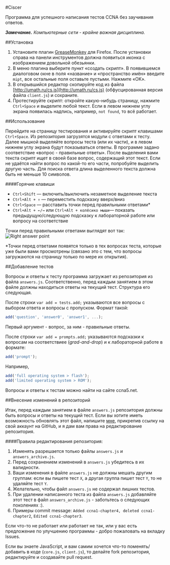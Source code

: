 #Ciscer

Программа для успешного написания тестов CCNA без заучивания ответов.

_**Замечание.** Компьютерные сети - крайне важная дисциплина._

##Установка

1. Установите плагин [GreaseMonkey](https://addons.mozilla.org/ru/firefox/addon/greasemonkey/) для Firefox. После установки справа на панели инструментов должна появиться иконка с изображением довольной обезьянки.
2. В меню плагина выберите пункт «создать скрипт». В появившемся диалоговом окне в поля «название» и «пространство имён» введите `mipt`, все остальные поля оставьте пустыми. Нажмите «OK».
3. В открывшийся редактор скопируйте код из файла [http://umath.ru/cs.js](http://umath.ru/cs.js) (обфусцированная версия файла `client.js`) и сохраните.
4. Протестируйте скрипт: откройте какую-нибудь страницу, нажмите `Ctrl+Space` и выделите любой текст. Если в левом нижнем углу экрана появилась надпись, например, `not found`, то всё работает.

##Использование

Перейдите на страницу тестирования и активируйте скрипт клавишами `Ctrl+Space`. Из репозитория загрузятся модули с ответами к тесту.
Далее мышкой выделяйте вопросы теста (или их части), и в левом нижнем углу экрана будут показываться ответы. В программе задано соответствие «вопрос - правильные ответы». После выделения вами текста скрипт ищет в своей базе вопрос, содержащий этот текст. Если не удаётся найти вопрос по какой-то его части, попробуйте выделить другую часть. Для поиска ответа длина выделенного текста должна быть не меньше 10 символов.

####Горячие клавиши
+ `Ctrl+Shift` — включить/выключить незаметное выделение текста
+ `Ctrl+Alt + ↑` — переместить подсказку вверх/вниз
+ `Ctrl+Space` — расставить точки перед правильными ответами*
+ `Ctrl+Alt + ←/→` или `Ctrl+Alt + колёсико мыши`— показать предыдущую/следующую подсказку к лабораторной работе или вопросу на соответствие

Точки перед правильными ответами выглядят вот так:
![Right answer point](http://umath.ru/img/ciscer_point.png)

\*Точки перед ответами появятся только в тех вопросах теста, которые уже были вами просмотрены (связано это с тем, что вопросы загружаются на страницу только по мере их открытия).

##Добавление тестов

Вопросы и ответы к тесту программа загружает из репозитория из файла `answers.js`. Соответственно, перед каждым занятием в этом файле должны находиться ответы на текущий тест. Структура его следующая.

После строки `var add = tests.add;` указываются все вопросы с выбором ответа и вопросы с пропуском. Формат такой:
```javascript
add('question', 'answer0', 'answer1', ...);
```
Первый аргумент - вопрос, за ним - правильные ответы.

После строки `var add = prompts.add;` указываются подсказки к вопросам на соответствиее (*grad-and-drop*) и к лабораторной работе в формате:
```javascript
add('prompt');
```
Например,
```javascript
add('full operating system > flash');
add('limited operating system > ROM');
```

Вопросы и ответы к тестам можно найти на сайте ccna5.net.

##Внесение изменений в репозиторий

Итак, перед каждым занятием в файле `answers.js` репозитория должны быть вопросы и ответы на текущий тест. Если вы хотите иметь возможность обновлять этот файл, напишите [мне](http://vk.com/id170372339), прикрепив ссылку на свой аккаунт на GitHub, и я дам вам права на редактирование репозитория.

####Правила редактирования репозитория:

1. Изменять разрешается только файлы `answers.js` и `answers_archive.js`.
2. Перед сохранением изменений в `answers.js` убедитесь в их валидности.
3. Ваши изменения в файле `answers.js` не должны мешать другим группам: если вы пишете тест `X`, а другая группа пишет тест `Y`, то не удаляйте тест `Y`.
4. Желательно, чтобы файл `answers.js` не содержал лишних тестов.
5. При удалении написанного теста из файла `answers.js` добавляйте этот тест в файл `answers_archive.js` - заботьтесь о следующих поколениях :).
6. Примеры commit message: `Added ccna1-chapter4, deleted ccna1-chapter2`, `Edited ccna1-chapter3`.

Если что-то не работает или работает не так, или у вас есть предложение по улучшению программы - добро пожаловать на вкладку Issues.

Если вы знаете JavaScript, и вам самим хочется что-то поменять/добавить в коде (`core.js`, `client.js`), то делайте fork репозитория, редактируйте и создавайте pull request.
